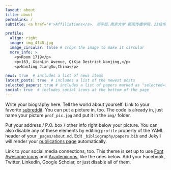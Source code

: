 ```yaml
---
layout: about
title: about
permalink: /
subtitle: <a href='#'>Affiliations</a>. 郑宇廷.南京大学 新闻传播学院，23级传播学

profile:
  align: right
  image: img_4148.jpg
  image_circular: false # crops the image to make it circular
  more_info: >
    <p>Room 1719</p>
    <p>163, XianLin Avenue, QiXia Destrict Nanjing,</p>
    <p>NanJing JiangSu,China</p>

news: true  # includes a list of news items
latest_posts: true  # includes a list of the newest posts
selected_papers: true # includes a list of papers marked as "selected={true}"
social: true  # includes social icons at the bottom of the page
---
```


Write your biography here. Tell the world about yourself. Link to your favorite [subreddit](http://reddit.com). You can put a picture in, too. The code is already in, just name your picture `prof_pic.jpg` and put it in the `img/` folder.

Put your address / P.O. box / other info right below your picture. You can also disable any of these elements by editing `profile` property of the YAML header of your `_pages/about.md`. Edit `_bibliography/papers.bib` and Jekyll will render your [publications page](/al-folio/publications/) automatically.

Link to your social media connections, too. This theme is set up to use [Font Awesome icons](http://fortawesome.github.io/Font-Awesome/) and [Academicons](https://jpswalsh.github.io/academicons/), like the ones below. Add your Facebook, Twitter, LinkedIn, Google Scholar, or just disable all of them.
